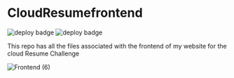 # CloudResumefrontend


![deploy badge](https://github.com/loggerboy9325/CloudResumefrontend/actions/workflows/cypress.yml/badge.svg)
![deploy badge](https://github.com/loggerboy9325/CloudResumefrontend/actions/workflows/main.yml/badge.svg)



This repo has all the files associated with the frontend of my website for the cloud Resume Challenge 




![Frontend (6)](https://user-images.githubusercontent.com/101529495/194726354-d9a11a9b-3941-4b9a-96fc-731ae18b3230.png)






